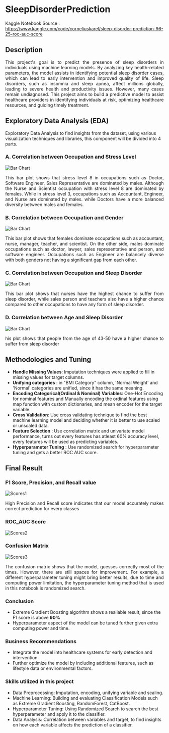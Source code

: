 # SleepDisorderPrediction
Kaggle Notebook Source : https://www.kaggle.com/code/corneliuskarel/sleep-disorder-prediction-96-25-roc-auc-score

## Description
<p align="justify">This project's goal is to predict the presence of sleep disorders in individuals using machine learning models. By analyzing key health-related parameters, the model assists in identifying potential sleep disorder cases, which can lead to early intervention and improved quality of life. Sleep disorders, such as insomnia and sleep apnea, affect millions globally, leading to severe health and productivity issues. However, many cases remain undiagnosed. This project aims to build a predictive model to assist healthcare providers in identifying individuals at risk, optimizing healthcare resources, and guiding timely treatment.
</p>

## Exploratory Data Analysis (EDA)
Exploratory Data Analysis to find insights from the dataset, using various visualization techniques and libraries, this component will be divided into 4 parts.

### A. Correlation between Occupation and Stress Level
![Bar Chart](Imgs/OccupationVsStressLevel.png)

<p align="justify">This bar plot shows that stress level 8 in occupations such as Doctor, Software Engineer, Sales Representative are dominated by males. Although the Nurse and Scientist occupation with stress level 8 are dominated by females. While in stress level 3, occupations such as Accountant, Engineer, and Nurse are dominated by males. while Doctors have a more balanced diversity between males and females.
</p>

### B. Correlation between Occupation and Gender
![Bar Chart](Imgs/GenderVsOccupation.png)

<p align="justify">This bar plot shows that females dominate occupations such as accountant, nurse, manager, teacher, and scientist. On the other side, males dominate occupations such as doctor, lawyer, sales representative and person, and software engineer. Occupations such as Engineer are balancely diverse with both genders not having a significant gap from each other.
</p>


### C. Correlation between Occupation and Sleep Disorder
![Bar Chart](Imgs/OccupationVsSD.png)

<p align="justify">This bar plot shows that nurses have the highest chance to suffer from sleep disorder, while sales person and teachers also have a higher chance compared to other occupations to have any form of sleep disorder.
</p>


### D. Correlation between Age and Sleep Disorder
![Bar Chart](Imgs/AgeCorrSleepDisorder.png)

<p align="justify">his plot shows that people from the age of 43-50 have a higher chance to suffer from sleep disorder
</p>

## Methodologies and Tuning
- **Handle Missing Values**: Imputation techniques were applied to fill in missing values for target columns.
- **Unifying categories** : in "BMI Category" column, 'Normal Weight' and 'Normal' categories are unified, since it has the same meaning. 
- **Encoding Categorical(Ordinal & Nominal) Variables**: One-Hot Encoding for nominal features and Manually encoding the ordinal features using map function with custom dictionaries, and mean encoder for the target variable.
- **Cross Validation**: Use cross validating technique to find the best machine learning model and deciding whether it is better to use scaled or unscaled data.
- **Feature Selection** : Use correlation matrix and univariate model performance, turns out every features has atleast 60% accuracy level, every features will be used as predicting variables.
- **Hyperparameter Tuning** : Use randomized search for hyperparameter tuning and gets a better ROC AUC score. 

## Final Result 

### F1 Score, Precision, and Recall value
![Scores1](Imgs/f1_prec_rec.png)
<p align="justify">High Precision and Recall score indicates that our model accurately makes correct prediction for every classes
</p>

### ROC_AUC Score
![Scores2](Imgs/ROC_AUC.png)

### Confusion Matrix
![Scores3](Imgs/conf_mat.png)
<p align="justify">The confusion matrix shows that the model, guesses correctly most of the times. However, there are still spaces for improvement. For example, a different hyperparameter tuning might bring better results, due to time and computing power limitation, the hyperparameter tuning method that is used in this notebook is randomized search.
</p>

### Conclusion 
- Extreme Gradient Boosting algorithm shows a realiable result, since the F1 score is above **90%**
- Hyperparameter aspect of the model can be tuned further given extra computing power and time.

### Business Recommendations
- Integrate the model into healthcare systems for early detection and intervention.
- Further optimize the model by including additional features, such as lifestyle data or environmental factors.

### Skills utilized in this project
- Data Preprocessing: Imputation, encoding, unifying variable and scaling.
- Machine Learning: Building and evaluating Classification Models such as Extreme Gradient Boosting, RandomForest, CatBoost.
- Hyperparameter Tuning: Using Randomized Search to search the best hyperparameter and apply it to the classifier.
- Data Analysis: Correlation between variables and target, to find insights on how each variable affects the prediction of a classifier.
